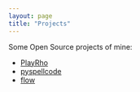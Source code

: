 ```yaml
---
layout: page
title: "Projects"
---
```


Some Open Source projects of mine:
- [PlayRho](PlayRho/)
- [pyspellcode](https://github.com/louis-langholtz/pyspellcode)
- [flow](https://github.com/louis-langholtz/flow)


